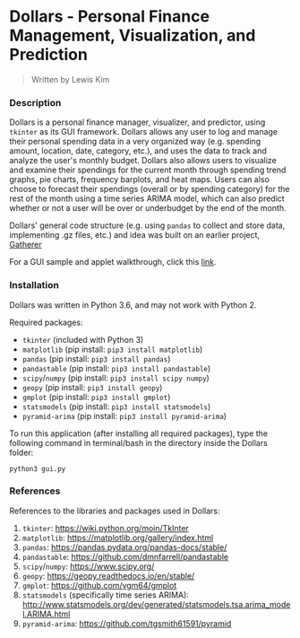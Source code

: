 # Dollars - Personal Finance Management, Visualization, and Prediction
> Written by Lewis Kim

### Description

Dollars is a personal finance manager, visualizer, and predictor, using ``tkinter`` as its GUI framework. Dollars allows any user to log and manage their personal spending data in a very organized way (e.g. spending amount, location, date, category, etc.), and uses the data to track and analyze the user's monthly budget. Dollars also allows users to visualize and examine their spendings for the current month through spending trend graphs, pie charts, frequency barplots, and heat maps. Users can also choose to forecast their spendings (overall or by spending category) for the rest of the month using a time series ARIMA model, which can also predict whether or not a user will be over or underbudget by the end of the month.

Dollars' general code structure (e.g. using ``pandas`` to collect and store data, implementing .gz files, etc.) and idea was built on an earlier project, [Gatherer]()

For a GUI sample and applet walkthrough, click this [link](gui_sample/README.md).

### Installation

Dollars was written in Python 3.6, and may not work with Python 2.

Required packages:
- ``tkinter`` (included with Python 3)
- ``matplotlib`` (pip install: ``pip3 install matplotlib``)
- ``pandas`` (pip install: ``pip3 install pandas``)
- ``pandastable`` (pip install: ``pip3 install pandastable``)
- ``scipy``/``numpy`` (pip install: ``pip3 install scipy numpy``)
- ``geopy`` (pip install: ``pip3 install geopy``)
- ``gmplot`` (pip install: ``pip3 install gmplot``)
- ``statsmodels`` (pip install: ``pip3 install statsmodels``)
- ``pyramid-arima`` (pip install: ``pip3 install pyramid-arima``)

To run this application (after installing all required packages), type the following command in terminal/bash in the directory inside the Dollars folder:

```
python3 gui.py
```

### References

References to the libraries and packages used in Dollars:

1) ``tkinter``: https://wiki.python.org/moin/TkInter
2) ``matplotlib``: https://matplotlib.org/gallery/index.html
3) ``pandas``: https://pandas.pydata.org/pandas-docs/stable/
4) ``pandastable``: https://github.com/dmnfarrell/pandastable
5) ``scipy``/``numpy``: https://www.scipy.org/
6) ``geopy``: https://geopy.readthedocs.io/en/stable/
7) ``gmplot``: https://github.com/vgm64/gmplot
8) ``statsmodels`` (specifically time series ARIMA): http://www.statsmodels.org/dev/generated/statsmodels.tsa.arima_model.ARIMA.html
9) ``pyramid-arima``: https://github.com/tgsmith61591/pyramid
